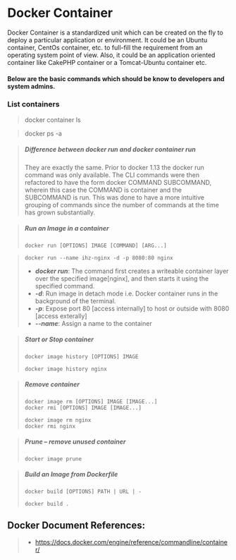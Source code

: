 # Docker Container

Docker Container is a standardized unit which can be created on the fly to deploy a particular application or environment. It could be an Ubuntu container, CentOs container, etc. to full-fill the requirement from an operating system point of view. Also, it could be an application oriented container like CakePHP container or a Tomcat-Ubuntu container etc.

#### Below are the basic commands which should be know to developers and system admins.

### List containers
>   docker container ls

>   docker ps -a

> ##### Difference between docker run and docker container run
> They are exactly the same.
> Prior to docker 1.13 the docker run command was only available. The CLI commands were then refactored to have the form docker COMMAND SUBCOMMAND, wherein this case the COMMAND is container and the SUBCOMMAND is run. This was done to have a more intuitive grouping of commands since the number of commands at the time has grown substantially.

> ##### Run an Image in a container
>     docker run [OPTIONS] IMAGE [COMMAND] [ARG...]

>     docker run --name ihz-nginx -d -p 8080:80 nginx
>
> - ***docker run***: The command first creates a writeable container layer over the specified image[nginx], and then starts it using the specified command.
> - ***-d***: Run image in detach mode i.e. Docker container runs in the background of the terminal.
> - ***-p***: Expose port 80 [access internally] to host or outside with 8080 [access exterally]
> - ***--name***: Assign a name to the container

> ##### Start or Stop container
>     docker image history [OPTIONS] IMAGE
>
>     docker image history nginx

> ##### Remove container
>     docker image rm [OPTIONS] IMAGE [IMAGE...]
>     docker rmi [OPTIONS] IMAGE [IMAGE...]
>
>     docker image rm nginx
>     docker rmi nginx

> ##### Prune – remove unused container
>     docker image prune 

> ##### Build an Image from Dockerfile
>     docker build [OPTIONS] PATH | URL | -
>
>     docker build .

## Docker Document References:
> -   <https://docs.docker.com/engine/reference/commandline/container/>